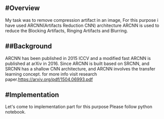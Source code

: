 #Overview
--------------------------------
My task was to remove compression artifact in an image, For this purpose i have used ARCNN(Artifacts Reduction CNN) architecture ARCNN is used to reduce the Blocking Artifacts, Ringing Artifacts and Blurring.

##Background
-----------------------------------
ARCNN has been published in 2015 ICCV and a modified fast ARCNN is published at arXiv in 2016. Since ARCNN is built based on SRCNN, and SRCNN has a shallow CNN architecture, and ARCNN involves the transfer learning concept.
for more info visit research paper.https://arxiv.org/pdf/1504.06993.pdf

#Implementation
-------------------------------------
Let's come to implementation part for this purpose 
Please follow python notebook.

